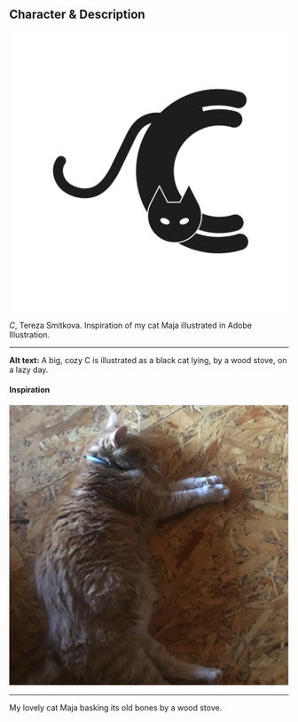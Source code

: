 ## Character & Description

![A big, cozy C is illustrated as a black cat lying, by a wood stove, on a lazy day..](uppercase-c-tsmitkova.jpg)

*C*, Tereza Smitkova. Inspiration of my cat Maja illustrated in Adobe Illustration.

- - -

**Alt text:** A big, cozy C is illustrated as a black cat lying, by a wood stove, on a lazy day.


#### Inspiration

![My cat Maja.](uppercase-c-inspiration.jpg)

- - -

My lovely cat Maja basking its old bones by a wood stove.

